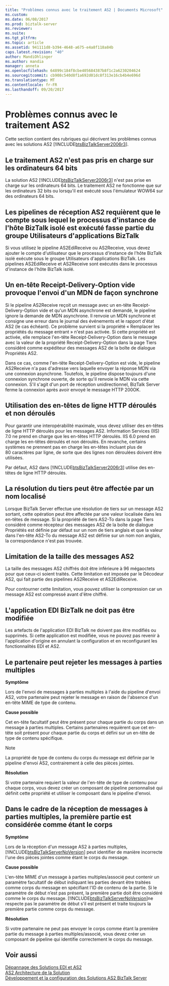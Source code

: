 ```yaml
---
title: "Problèmes connus avec le traitement AS2 | Documents Microsoft"
ms.custom: 
ms.date: 06/08/2017
ms.prod: biztalk-server
ms.reviewer: 
ms.suite: 
ms.tgt_pltfrm: 
ms.topic: article
ms.assetid: 941111d8-b394-4648-a675-e4a8f118a84b
caps.latest.revision: "40"
author: MandiOhlinger
ms.author: mandia
manager: anneta
ms.openlocfilehash: 64899c184f8cbe405684387b8f1c2a6230204624
ms.sourcegitcommit: cb908c540d8f1a692d01dc8f313e16cb4b4e696d
ms.translationtype: MT
ms.contentlocale: fr-FR
ms.lasthandoff: 09/20/2017
---
```

# <a name="known-issues-with-as2-processing"></a>Problèmes connus avec le traitement AS2
Cette section contient des rubriques qui décrivent les problèmes connus avec les solutions AS2 [!INCLUDE[btsBizTalkServer2006r3](../includes/btsbiztalkserver2006r3-md.md)].  
  
## <a name="as2-processing-not-supported-on-64-bit-computers"></a>Le traitement AS2 n'est pas pris en charge sur les ordinateurs 64 bits  
 La solution AS2 [!INCLUDE[btsBizTalkServer2006r3](../includes/btsbiztalkserver2006r3-md.md)] n'est pas prise en charge sur les ordinateurs 64 bits. Le traitement AS2 ne fonctionne que sur les ordinateurs 32 bits ou lorsqu'il est exécuté sous l'émulateur WOW64 sur des ordinateurs 64 bits.  
  
## <a name="the-as2-receive-pipelines-require-the-account-that-the-biztalk-isolated-host-instance-process-is-running-under-to-be-part-of-the-biztalk-application-users-group"></a>Les pipelines de réception AS2 requièrent que le compte sous lequel le processus d'instance de l'hôte BizTalk isolé est exécuté fasse partie du groupe Utilisateurs d'applications BizTalk  
 Si vous utilisez le pipeline AS2EdiReceive ou AS2Receive, vous devez ajouter le compte d'utilisateur que le processus d'instance de l'hôte BizTalk isolé exécute sous le groupe Utilisateurs d'applications BizTalk. Les pipelines AS2EdiReceive et AS2Receive sont exécutés dans le processus d'instance de l'hôte BizTalk isolé.  
  
## <a name="an-empty-receipt-delivery-option-header-will-cause-an-mdn-to-be-sent-synchronously"></a>Un en-tête Receipt-Delivery-Option vide provoque l'envoi d'un MDN de façon synchrone  
 Si le pipeline AS2Receive reçoit un message avec un en-tête Receipt-Delivery-Option vide et qu'un MDN asynchrone est demandé, le pipeline ignore la demande de MDN asynchrone. Il renvoie un MDN synchrone et consigne une erreur dans le journal des événements et le rapport d'état AS2 (le cas échéant). Ce problème survient si la propriété « Remplacer les propriétés du message entrant » n'est pas activée. Si cette propriété est activée, elle remplace l'en-tête Receipt-Delivery-Option dans le message avec la valeur de la propriété Receipt-Delivery-Option dans la page Tiers considéré comme expéditeur des messages AS2 de la boîte de dialogue Propriétés AS2.  
  
 Dans ce cas, comme l'en-tête Receipt-Delivery-Option est vide, le pipeline AS2Receive n'a pas d'adresse vers laquelle envoyer la réponse MDN via une connexion asynchrone. Toutefois, le pipeline dispose toujours d'une connexion synchrone ouverte, de sorte qu'il renvoie le MDN via cette connexion. S'il s'agit d'un port de réception unidirectionnel, BizTalk Server ferme la connexion après avoir envoyé le message HTTP 200OK.  
  
## <a name="use-of-unfolded-and-folded-http-line-headers"></a>Utilisation des en-têtes de ligne HTTP déroulés et non déroulés  
 Pour garantir une interopérabilité maximale, vous devez utiliser des en-têtes de ligne HTTP déroulés pour les messages AS2. Information Services (IIS) 7.0 ne prend en charge que les en-têtes HTTP déroulés. IIS 6.0 prend en charge les en-têtes déroulés et non déroulés. En revanche, certains systèmes ne prennent pas en charge les en-têtes incluant plus de 80 caractères par ligne, de sorte que des lignes non déroulées doivent être utilisées.  
  
 Par défaut, AS2 dans [!INCLUDE[btsBizTalkServer2006r3](../includes/btsbiztalkserver2006r3-md.md)] utilise des en-têtes de ligne HTTP déroulés.  
  
## <a name="party-resolution-can-be-affected-by-a-localized-name"></a>La résolution du tiers peut être affectée par un nom localisé  
 Lorsque BizTalk Server effectue une résolution de tiers sur un message AS2 sortant, cette opération peut être affectée par une valeur localisée dans les en-têtes de message. Si la propriété de tiers AS2-To dans la page Tiers considéré comme récepteur des messages AS2 de la boîte de dialogue Propriétés est définie par défaut sur un nom de tiers anglais et que la valeur dans l'en-tête AS2-To du message AS2 est définie sur un nom non anglais, la correspondance n'est pas trouvée.  
  
## <a name="as2-message-size-limitation"></a>Limitation de la taille des messages AS2  
 La taille des messages AS2 chiffrés doit être inférieure à 96 mégaoctets pour que ceux-ci soient traités. Cette limitation est imposée par le Décodeur AS2, qui fait partie des pipelines AS2Receive et AS2EdiReceive.  
  
 Pour contourner cette limitation, vous pouvez utiliser la compression car un message AS2 est compressé avant d'être chiffré.  
  
## <a name="biztalk-edi-application-must-not-be-modified"></a>L'application EDI BizTalk ne doit pas être modifiée  
 Les artefacts de l'application EDI BizTalk ne doivent pas être modifiés ou supprimés. Si cette application est modifiée, vous ne pouvez pas revenir à l'application d'origine en annulant la configuration et en reconfigurant les fonctionnalités EDI et AS2.  
  
## <a name="partner-may-reject-multipart-messages"></a>Le partenaire peut rejeter les messages à parties multiples  
 **Symptôme**  
  
 Lors de l'envoi de messages à parties multiples à l'aide du pipeline d'envoi AS2, votre partenaire peut rejeter le message en raison de l'absence d'un en-tête MIME de type de contenu.  
  
 **Cause possible**  
  
 Cet en-tête facultatif peut être présent pour chaque partie du corps dans un message à parties multiples. Certains partenaires requièrent que cet en-tête soit présent pour chaque partie du corps et défini sur un en-tête de type de contenu spécifique.  
  
> [!NOTE]
>  La propriété de type de contenu du corps du message est définie par le pipeline d'envoi AS2, contrairement à celle des pièces jointes.  
  
 **Résolution**  
  
 Si votre partenaire requiert la valeur de l'en-tête de type de contenu pour chaque corps, vous devez créer un composant de pipeline personnalisé qui définit cette propriété et utiliser le composant dans le pipeline d'envoi.  
  
## <a name="when-receiving-multipart-messages-the-first-part-is-considered-the-body"></a>Dans le cadre de la réception de messages à parties multiples, la première partie est considérée comme étant le corps  
 **Symptôme**  
  
 Lors de la réception d'un message AS2 à parties multiples, [!INCLUDE[btsBizTalkServerNoVersion](../includes/btsbiztalkservernoversion-md.md)] peut identifier de manière incorrecte l'une des pièces jointes comme étant le corps du message.  
  
 **Cause possible**  
  
 L'en-tête MIME d'un message à parties multiples/associé peut contenir un paramètre facultatif de début indiquant les parties devant être traitées comme corps du message en spécifiant l'ID de contenu de la partie. Si le paramètre de début n’est pas présent, la première partie doit être considéré comme le corps du message. [!INCLUDE[btsBizTalkServerNoVersion](../includes/btsbiztalkservernoversion-md.md)]ne respecte pas le paramètre de début s’il est présent et traite toujours la première partie comme corps du message.  
  
 **Résolution**  
  
 Si votre partenaire ne peut pas envoyer le corps comme étant la première partie du message à parties multiples/associé, vous devez créer un composant de pipeline qui identifie correctement le corps du message.  
  
## <a name="see-also"></a>Voir aussi  
 [Dépannage des Solutions EDI et AS2](../core/troubleshooting-edi-and-as2-solutions.md)   
 [AS2 Architecture de la Solution](../core/as2-solution-architecture.md)   
 [Développement et la configuration des Solutions AS2 BizTalk Server](../core/developing-and-configuring-biztalk-server-as2-solutions.md)